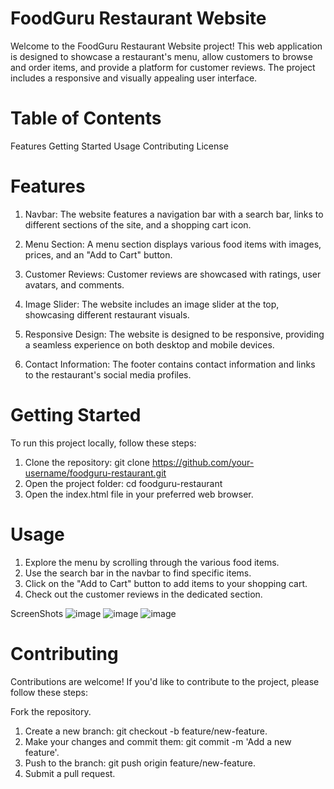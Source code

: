 
# FoodGuru Restaurant Website

Welcome to the FoodGuru Restaurant Website project! This web application is designed to showcase a restaurant's menu, allow customers to browse and order items, and provide a platform for customer reviews. The project includes a responsive and visually appealing user interface.

# Table of Contents

Features
Getting Started
Usage
Contributing
License

# Features
1. Navbar: The website features a navigation bar with a search bar, links to different sections of the site, and a shopping cart icon.

2. Menu Section: A menu section displays various food items with images, prices, and an "Add to Cart" button.

3. Customer Reviews: Customer reviews are showcased with ratings, user avatars, and comments.

4. Image Slider: The website includes an image slider at the top, showcasing different restaurant visuals.

5. Responsive Design: The website is designed to be responsive, providing a seamless experience on both desktop and mobile devices.

6. Contact Information: The footer contains contact information and links to the restaurant's social media profiles.

# Getting Started

To run this project locally, follow these steps:

1. Clone the repository: git clone https://github.com/your-username/foodguru-restaurant.git
2. Open the project folder: cd foodguru-restaurant
3. Open the index.html file in your preferred web browser.

# Usage

1. Explore the menu by scrolling through the various food items.
2. Use the search bar in the navbar to find specific items.
3. Click on the "Add to Cart" button to add items to your shopping cart.
4. Check out the customer reviews in the dedicated section.

ScreenShots
![image](https://github.com/ankitagrawal10/Restaurant-Website/assets/134213732/e5386f1a-e691-48aa-8fb4-1f154a617a85)
![image](https://github.com/ankitagrawal10/Restaurant-Website/assets/134213732/2768fa61-b545-46bc-a675-7edfdef054af)
![image](https://github.com/ankitagrawal10/Restaurant-Website/assets/134213732/45d69091-6955-4bad-8b7a-c6b97688f33b)

# Contributing

Contributions are welcome! If you'd like to contribute to the project, please follow these steps:

Fork the repository.
1. Create a new branch: git checkout -b feature/new-feature.
2. Make your changes and commit them: git commit -m 'Add a new feature'.
3. Push to the branch: git push origin feature/new-feature.
4. Submit a pull request.
